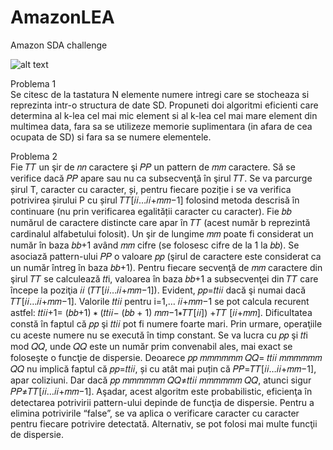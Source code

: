# AmazonLEA
Amazon SDA challenge

![alt text](https://edu.tuiasi.ro/pluginfile.php/113873/mod_label/intro/Premiile%20LearnEarn_SDA2022.jpg)

Problema 1 <br/>
Se citesc de la tastatura N elemente numere intregi care se stocheaza si reprezinta intr-o structura de
date SD. Propuneti doi algoritmi eficienti care determina al k-lea cel mai mic element si al k-lea cel
mai mare element din multimea data, fara sa se utilizeze memorie suplimentara (in afara de cea
ocupata de SD) si fara sa se numere elementele.

Problema 2 <br/>
Fie 𝑇𝑇 un şir de 𝑛𝑛 caractere şi 𝑃𝑃 un pattern de 𝑚𝑚 caractere. Să se verifice dacă 𝑃𝑃 apare sau nu ca
subsecvenţă în şirul 𝑇𝑇.
Se va parcurge șirul T, caracter cu caracter, și, pentru fiecare poziție i se va verifica potrivirea șirului
P cu șirul 𝑇𝑇[𝑖𝑖…𝑖𝑖+𝑚𝑚−1] folosind metoda descrisă în continuare (nu prin verificarea egalității caracter
cu caracter).
Fie 𝑏𝑏 numărul de caractere distincte care apar în 𝑇𝑇 (acest număr b reprezintă cardinalul alfabetului
folosit).
Un şir de lungime 𝑚𝑚 poate fi considerat un număr în baza 𝑏𝑏+1 având 𝑚𝑚 cifre (se folosesc cifre de la
1 la 𝑏𝑏).
Se asociază pattern-ului 𝑃𝑃 o valoare 𝑝𝑝 (şirul de caractere este considerat ca un număr întreg în baza
𝑏𝑏+1).
Pentru fiecare secvenţă de 𝑚𝑚 caractere din şirul 𝑇𝑇 se calculează 𝑡𝑡i, valoarea în baza 𝑏𝑏+1 a subsecvenţei
din 𝑇𝑇 care începe la poziţia 𝑖𝑖 (𝑇𝑇[𝑖𝑖…𝑖𝑖+𝑚𝑚−1]). Evident, 𝑝𝑝=𝑡𝑡𝑖𝑖 dacă şi numai dacă 𝑇𝑇[𝑖𝑖…𝑖𝑖+𝑚𝑚−1].
Valorile 𝑡𝑡𝑖𝑖 pentru i=1,… 𝑖𝑖+𝑚𝑚−1 se pot calcula recurent astfel:
𝑡𝑡𝑖𝑖+1= (𝑏𝑏+1) ∗ (𝑡𝑡𝑖𝑖− (𝑏𝑏 + 1) 𝑚𝑚−1∗𝑇𝑇[𝑖𝑖]) +𝑇𝑇 [𝑖𝑖+𝑚𝑚].
Dificultatea constă în faptul că 𝑝𝑝 şi 𝑡𝑡𝑖𝑖 pot fi numere foarte mari. Prin urmare, operaţiile cu aceste
numere nu se execută în timp constant.
Se va lucra cu 𝑝𝑝 şi 𝑡𝑡i mod 𝑄𝑄, unde 𝑄𝑄 este un număr prim convenabil ales, mai exact se foloseşte o
funcţie de dispersie. Deoarece 𝑝𝑝 𝑚𝑚𝑚𝑚𝑚𝑚 𝑄𝑄= 𝑡𝑡𝑖𝑖 𝑚𝑚𝑚𝑚𝑚𝑚 𝑄𝑄 nu implică faptul că 𝑝𝑝=𝑡𝑡𝑖𝑖, și cu atât mai puțin că
𝑃𝑃=𝑇𝑇[𝑖𝑖…𝑖𝑖+𝑚𝑚−1], apar coliziuni. Dar dacă 𝑝𝑝 𝑚𝑚𝑚𝑚𝑚𝑚 𝑄𝑄≠𝑡𝑡𝑖𝑖 𝑚𝑚𝑚𝑚𝑚𝑚 𝑄𝑄, atunci sigur 𝑃𝑃≠𝑇𝑇[𝑖𝑖…𝑖𝑖+𝑚𝑚−1].
Aşadar, acest algoritm este probabilistic, eficienţa în detectarea potrivirii pattern-ului depinde de
funcţia de dispersie. Pentru a elimina potrivirile “false”, se va aplica o verificare caracter cu caracter
pentru fiecare potrivire detectată. Alternativ, se pot folosi mai multe funcţii de dispersie.
